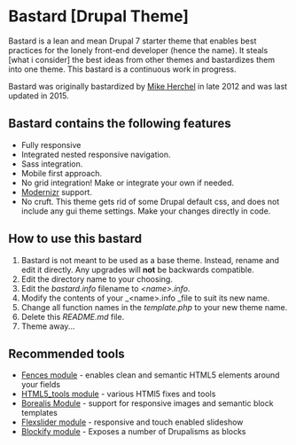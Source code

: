 # Bastard [Drupal Theme]

Bastard is a lean and mean Drupal 7 starter theme that enables best practices for the lonely front-end developer (hence the name). It steals [what i consider] the best ideas from other themes and bastardizes them into one theme. This bastard is a continuous work in progress.

Bastard was originally bastardized by [Mike Herchel](http://herchel.com) in late 2012 and was last updated in 2015.

## Bastard contains the following features

*   Fully responsive
*   Integrated nested responsive navigation.
*   Sass integration.
*   Mobile first approach.
*   No grid integration! Make or integrate your own if needed.
*   [Modernizr](http://modernizr.com/) support.
*   No cruft. This theme gets rid of some Drupal default css, and  does not include any gui theme settings. Make your changes directly in code.

## How to use this bastard

1.  Bastard is not meant to be used as a base theme. Instead, rename and edit it directly. Any upgrades will **not** be backwards compatible.
2.  Edit the directory name to your choosing.
3.  Edit the _bastard.info_ filename to _&lt;name&gt;.info_.
4.  Modify the contents of your _&lt;name&gt;.info _file to suit its new name.
5.  Change all function names in the _template.php_ to your new theme name.
6.  Delete this _README.md_ file.
7.  Theme away...

## Recommended tools

*   [Fences module](http://drupal.org/project/fences) - enables clean and semantic HTML5 elements around your fields
*   [HTML5_tools module](http://drupal.org/project/html5_tools) - various HTMl5 fixes and tools
*   [Borealis Module](https://drupal.org/project/borealis) - support for responsive images and semantic block templates
*   [Flexslider module](http://drupal.org/project/flexslider) - responsive and touch enabled slideshow
*   [Blockify module](https://drupal.org/project/blockify) - Exposes a number of Drupalisms as blocks